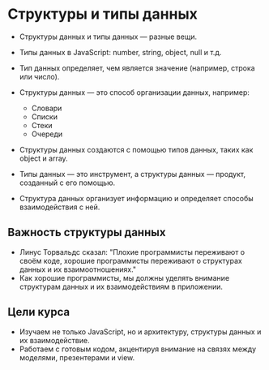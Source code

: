 # Структуры и типы данных

- Структуры данных и типы данных — разные вещи.
- Типы данных в JavaScript: number, string, object, null и т.д.
- Тип данных определяет, чем является значение (например, строка или число).
- Структуры данных — это способ организации данных, например:
  - Словари
  - Списки
  - Стеки
  - Очереди

- Структуры данных создаются с помощью типов данных, таких как object и array.
- Типы данных — это инструмент, а структуры данных — продукт, созданный с его помощью.
- Структура данных организует информацию и определяет способы взаимодействия с ней.

## Важность структуры данных

- Линус Торвальдс сказал: "Плохие программисты переживают о своём коде, хорошие программисты переживают о структурах данных и их взаимоотношениях."
- Как хорошие программисты, мы должны уделять внимание структурам данных и их взаимодействиям в приложении.

## Цели курса

- Изучаем не только JavaScript, но и архитектуру, структуры данных и их взаимодействие.
- Работаем с готовым кодом, акцентируя внимание на связях между моделями, презентерами и view.
